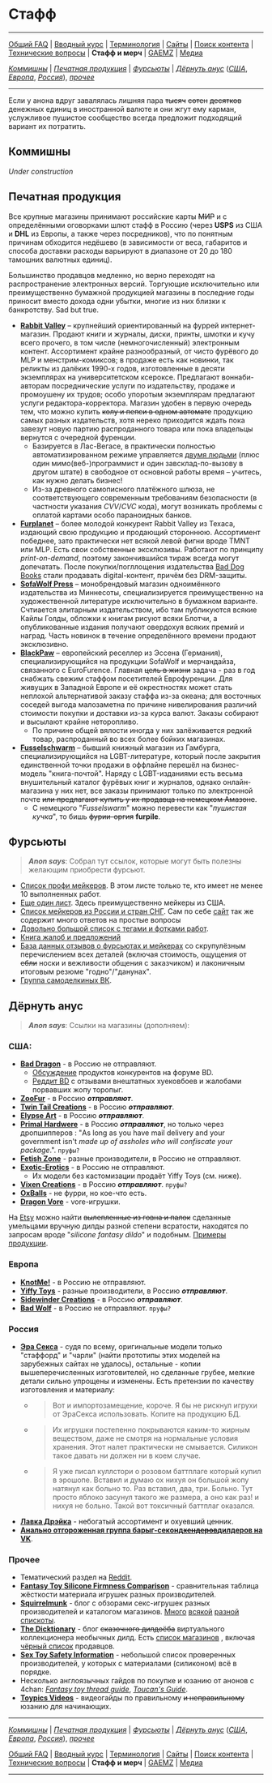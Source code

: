 # Стафф

---

[Общий FAQ](faq.md) | [Вводный курс](intro.md) | [Терминология](gloss.md) | [Сайты](sites.md) | [Поиск контента](content.md) | [Технические вопросы](tech.md) | **Стафф и мерч** | [GAEMZ](gaemz.md) | [Медиа](media.md) 

*[Коммишны](#коммишны)* | *[Печатная продукция](#печатная-продукция)* | *[Фурсьюты](#фурсьюты)* | *[Дёрнуть анус](#дёрнуть-анус)* (*[США](#сша)*, *[Европа](#европа)*, *[Россия](#россия)*), *[прочее](#прочее)*

---

Если у анона вдруг завалялась лишняя пара ~~тысяч~~ ~~сотен~~ ~~десятков~~ денежных единиц в иностранной валюте и они жгут ему карман, услужливое пушистое сообщество всегда предложит подходящий вариант их потратить. 

## Коммишны

*Under construction*

## Печатная продукция
Все крупные магазины принимают российские карты ~~МИР~~ и с определёнными оговорками шлют стафф в Россию (через **USPS** из США и **DHL** из Европы, а также через посредников), что по понятным причинам обходится недёшево (в зависимости от веса, габаритов и способа  доставки расходы варьируют в диапазоне от 20 до 180 тамошних валютных единиц).

Большинство продавцов медленно, но верно переходят на распространение электронных версий. Торгующие исключительно или преимущественно бумажной продукцией магазины в последние годы приносит вместо дохода одни убытки, многие из них близки к банкротству. Sad but true.

* **[Rabbit Valley](https://www.rabbitvalley.com/)** – крупнейший ориентированный на фуррей интернет-магазин. Продают книги и журналы, диски, принты, шмотки и кучу всего прочего, в том числе (немногочисленный) электронным контент. Ассортимент крайне разнообразный, от чисто фурёвого до MLP и менстрим-комиксов; в продаже есть как новинки, так реликты из далёких 1990-х годов, изготовленные в десяти экземплярах на университетском ксероксе. Предлагают воннаби-авторам посреднические услуги по издательству, продаже и промоушену их трудов; особо упоротым экземплярам предлагают услуги редактора-корректора. Магазин удобен в первую очередь тем, что можно купить ~~колу и пепси в одном автомате~~ продукцию самых разных издательств, хотя нереко приходится ждать пока завезут новую партию распроданного товара или пока владельцы вернутся с очередной фуренции.
  * Базируется в Лас-Вегасе, в практически полностью автоматизированном режиме управляется [двумя людьми](http://www.unclekage.com/feral2005/f0526.html) (плюс один мимо(веб-)программист и один завсклад-по-вызову в другом штате) в свободное от основной работы время – учитесь, как нужно делать бизнес!
  * Из-за древного самописного платёжного шлюза, не соответствующего современным требованиям безопасности (в частности указания *CVV*/*CVC* кода), могут возникать проблемы с оплатой картами особо параноидных банков.
* **[Furplanet](https://furplanet.com/shop)** – более молодой конкурент Rabbit Valley из Техаса, издающий свою продукцию и продающий стороннюю. Ассортимент победнее, зато практически нет всякой левой фигни вроде TMNT или MLP. Есть свои собственные эксклюзивы. Работают по принципу _print-on-demand_, поэтому закончившийся тираж всегда могут допечатать. После покупки/погллощения издательства [Bad Dog Books](https://baddogbooks.com/) стали продавать digital-контент, причём без DRM-защиты.
* **[SofaWolf Press](https://www.sofawolf.com/shop)** – монобрендовый магазин одноимённого издательства из Миннесоты, специализируется преимущественно на художественной литературе исключительно в бумажном варианте. Счтиается элитарным издательством, ибо там публикуются всякие Кайлы Голды, обложки к книгам рисуют всяки Блотчи, а опубликованные издания получают овердохуя всяких премий и наград. Часть новинок в течение определённого времени продают эксклюзивно.
* **[BlackPaw](https://www.blackpaw.de/shop/index.php?language=en)** – европейский реселлер из Эссена (Германия), специализирующийся на продукции SofaWolf и мерчандайза, связанного с EuroFurence. Главная ~~цель в жизни~~ задача - раз в год снабжать свежим стаффом посетителей Еврофуренции. Для живущих в Западной Европе и её окрестностях может стать неплохой альтернативой заказу стаффа из-за океана; для восточных соседей выгода малозаметна по причине нивелирования различий стоимости покупки и доставки из-за курса валют. Заказы собирают и высылают крайне неторопливо.
  * По причине общей вялости иногда у них залёживается редкий товар, распроданный во всех более бойких магазинах.
* **[Fusselschwarm](https://twitter.com/fusselschwarm)** – бывший книжный магазин из Гамбурга, специализирующийся на LGBT-литературе, который после закрытия единственной точки продажи в оффлайне перешёл на бизнес-модель "книга-почтой". Наряду с LGBT-изданиями есть весьма внушительный каталог фурёвых книг и журналов, однако онлайн-магазина у них нет, все заказы принимают только по электронной почте ~~или предлагают купить у их продавца на немецком Амазоне~~. 
  * С немецкого "*Fusselswarm*" можно перевести как "*пушистая кучка*", то бишь ~~фурии-оргия~~ **furpile**.

## Фурсьюты

> ___Anon says___:
> Собрал тут ссылок, которые могут быть полезны желающим приобрести фурсьют.

* [Список профи мейкеров](https://docs.google.com/spreadsheets/d/1Up_uD5CWzD8FhZG6c-F7xUglB0DMmr7yCEcz9-lQ59U/edit#gid=0). В этом листе только те, кто имеет не менее 10 выполненных работ.
* [Еще один лист](https://forums.furaffinity.net/threads/list-of-fursuit-makers.1373068/). Здесь преимущественно мейкеры из США.
* [Список мейкеров из России и стран СНГ](http://fursuit.ru/i-want-fursuit/fursuit-makers-list). Сам по себе [сайт](https://fursuit.ru) так же содержит много ответов на простые вопросы
* [Довольно большой список с тегами и фотками работ](https://makersdatabase.tumblr.com/).
* [Книга жалоб и предложений](https://www.furaffinity.net/user/fursuitcritique/)
* [База данных отзывов о фурсьютах и мейкерах](http://fursuitreview.com/) со скрупулёзным перечислением всех деталей (включая стоимость, ощущения от ~~ебли~~ носки и вежливости общения с заказчиком) и лаконичным итоговым резюме "годно"/"данунах".
* [Группа самоделкиных ВК](https://vk.com/moonclanfur).


## Дёрнуть анус
> ___Anon says___:
> Ссылки на магазины (дополняем):

### США:
* **[Bad Dragon](https://bad-dragon.com)** - в Россию не отправляют.
  * [Обсуждение](https://forums.bad-dragon.com/viewtopic.php?f=126&t=32438) продуктов конкурентов на форуме BD.
  * [Реддит BD](https://www.reddit.com/r/BadDragon) с отзывами внештатных хуековбоев и жалобами порвавших жопу торопыг.
* **[ZooFur](http://www.zoofur.com)** - в Россию ***отправляют***.
* **[Twin Tail Creations](https://www.twintailcreations.com)** - в Россию ***отправляют***.
* **[Elypse Art](http://www.elypseart.com)** - в Россию ***отправляют***.
* **[Primal Hardwere](https://www.primalhardwere.com)** - в Россию ***отправляют***, но только через дропшипперов : "As long as you have mail delivery and your government isn't *made up of assholes who will confiscate your package*.". `пруфы?`
* **[Fetish Zone](https://www.fetishzone.net/store)** - разные производители, в Россию не отправляют.
* **[Exotic-Erotics](https://www.exotic-erotics.com/store)** - в Россию не отправляют.
   * Их модели без кастомизации продаёт Yiffy Toys (см. ниже).
* **[Vixen Creations](https://vixen-creations.myshopify.com)** - в Россию ***отправляют***. `пруфы?`
* **[OxBalls](http://shop.oxballs.com)** - не фурри, но кое-что есть.
* **[Dragon Vore](http://dragomaw.webs.com)** - vore-игрушки.

На [Etsy](https://www.etsy.com) можно найти ~~вылепленные из говна и палок~~ сделанные умельцами вручную дилды разной степени всратости, находятся по запросам вроде "_silicone fantasy dildo_" и подобным. [Примеры](https://www.etsy.com/shop/AKrowsNest) [продукции](https://www.etsy.com/shop/SimplyElegantGlass).

### Европа
* **[KnotMe!](https://knotme.eu)** - в Россию не отправляют.
* **[Yiffy Toys](https://yiffy.toys/shop2/?___store=en)** - разные производители, в Россию ***отправляют***.
* **[Sidewinder Creations](https://www.sw-creations.de/en/index.html)** - в Россию ***отправляют***.
* **[Bad Wolf](https://www.bad-wolf.com.pl)** - в Россию не отправляют. `пруфы?`

### Россия
* **[Эра Секса](http://erasexa.com)** - судя по всему, оригинальные модели только "стаффорд" и "чарли" (найти прототипы этих моделей на зарубежных сайтах не удалось), остальные - копии вышеперечисленных изготовителей, но сделанные грубее, мелкие детали сильно упрощены и изменены. Есть претензии по качеству изготовления и материалу:
  * > Вот и импортозамещение, короче. Я бы не рискнул игрухи от ЭраСекса использовать. Копите на продукцию БД.
  * > Их игрушки постепенно покрываются каким-то жирным веществом, даже не смотря на нормальные условия хранения. Этот налет практически не смывается. Силикон такое давать ни должен ни в коем случае.
  * > Я уже писал куллстори о розовом баттплаге который купил в эрошопе. Вставил и думаю ох нихуя он большой жопу натянул как больно то. Раз вставил, два, три. Больно. Тут просто яблоко засунул такого же размера, а оно как раз! и нихуя не больно. Такой вот токсичный баттплаг оказался.
* **[Лавка Дрэйка](https://drakeshop.net/ru)** - небогатый ассортимент и охуевший ценник.
* **[Анально отгороженная группа барыг-секонд~~хендеров~~дилдеров на VK](https://vk.com/baddragon_group)**.

### Прочее
* Тематический раздел на [Reddit](https://www.reddit.com/r/fantasysextoys/).
* **[Fantasy Toy Silicone Firmness Comparison](https://docs.google.com/spreadsheets/d/1Ds_HN5UDMKCdWkJrm6qYC5MCIhBlLpp61ISwxM-kc6c)** - сравнительная таблица жёсткости материала игрушек разных производителей.
* **[Squirrelmunk](https://squirrelmunk.com)** - блог с обзорами секс-игрушек разных производителей и каталогом магазинов. [Много](https://squirrelmunk.com/2017/10/09/list-of-fantasy-toy-makers) [всякой](https://squirrelmunk.com/2017/10/12/list-of-indie-glass-toy-makers) [разной](https://squirrelmunk.com/2017/10/12/list-of-wood-toy-makers) [спискоты](https://squirrelmunk.com/2017/10/12/list-of-ceramic-toy-makers).
* **[The Dicktionary](https://fantasytoymasterlist.tumblr.com)** - блог ~~сказочного дилдоёба~~ виртуального коллекционера необычных дилд. Есть [список магазинов](https://fantasytoymasterlist.tumblr.com/masterlist) , включая [чёрный список](https://fantasytoymasterlist.tumblr.com/blacklist) продавцов.
* **[Sex Toy Safety Information](https://dangerouslilly.com/toxictoys)** - небольшой список проверенных производителей, у которых с материалами (силиконом) всё в порядке.
* Несколько англоязычных гайдов по покупке и юзанию от анонов с 4chan: _[Fantasy toy thread guide](https://pastebin.com/fcZzua9K)_, _[Toucan's Guide](https://pastebin.com/hwhGL66a)_.
* **[Toypics Videos](https://videos.toypics.net)** - видеогайды по правильному ~~и неправильному~~ юзанию для начинающих.

---

*[Коммишны](#коммишны)* | *[Печатная продукция](#печатная-продукция)* | *[Фурсьюты](#фурсьюты)* | *[Дёрнуть анус](#дёрнуть-анус)* (*[США](#сша)*, *[Европа](#европа)*, *[Россия](#россия)*), *[прочее](#прочее)*

[Общий FAQ](faq.md) | [Вводный курс](intro.md) | [Терминология](gloss.md) | [Сайты](sites.md) | [Поиск контента](content.md) | [Технические вопросы](tech.md) | **Стафф и мерч** | [GAEMZ](gaemz.md) | [Медиа](media.md) 

---
